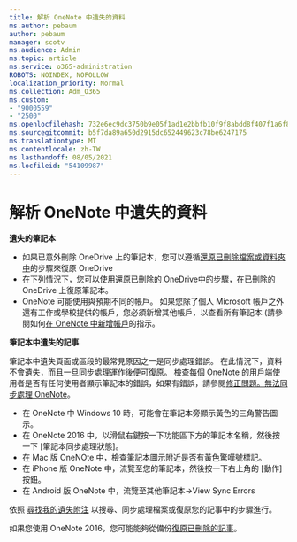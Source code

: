 ```yaml
---
title: 解析 OneNote 中遺失的資料
ms.author: pebaum
author: pebaum
manager: scotv
ms.audience: Admin
ms.topic: article
ms.service: o365-administration
ROBOTS: NOINDEX, NOFOLLOW
localization_priority: Normal
ms.collection: Adm_O365
ms.custom:
- "9000559"
- "2500"
ms.openlocfilehash: 732e6ec9dc3750b9e05f1ad1e2bbfb10f9f8abdd8f407f1a6f82eca3a7f34872
ms.sourcegitcommit: b5f7da89a650d2915dc652449623c78be6247175
ms.translationtype: MT
ms.contentlocale: zh-TW
ms.lasthandoff: 08/05/2021
ms.locfileid: "54109987"
---
```

# <a name="resolving-missing-data-in-onenote"></a>解析 OneNote 中遺失的資料

**遺失的筆記本**

- 如果已意外刪除 OneDrive 上的筆記本，您可以遵循[還原已刪除檔案或資料夾中](https://support.office.com/article/949ada80-0026-4db3-a953-c99083e6a84f)的步驟來復原 OneDrive
- 在下列情況下，您可以使用[還原已刪除的 OneDrive](https://docs.microsoft.com/onedrive/restore-deleted-onedrive)中的步驟，在已刪除的 OneDrive 上復原筆記本。
- OneNote 可能使用與預期不同的帳戶。 如果您除了個人 Microsoft 帳戶之外還有工作或學校提供的帳戶，您必須新增其他帳戶，以查看所有筆記本 (請參閱如何[在 OneNote 中新增帳戶](https://support.office.com/article/5afff855-54ee-47e4-a773-db048d4ac299)的指示。

**筆記本中遺失的記事**

筆記本中遺失頁面或區段的最常見原因之一是同步處理錯誤。 在此情況下，資料不會遺失，而且一旦同步處理運作後便可復原。 檢查每個 OneNote 的用戶端使用者是否有任何使用者顯示筆記本的錯誤，如果有錯誤，請參閱[修正問題。無法同步處理 OneNote](https://support.office.com/article/299495ef-66d1-448f-90c1-b785a6968d45)。

- 在 OneNote 中 Windows 10 時，可能會在筆記本旁顯示黃色的三角警告圖示。
- 在 OneNote 2016 中，以滑鼠右鍵按一下功能區下方的筆記本名稱，然後按一下 [筆記本同步處理狀態]。
- 在 Mac 版 OneNOte 中，檢查筆記本圖示附近是否有黃色驚嘆號標記。
- 在 iPhone 版 OneNote 中，流覽至您的筆記本，然後按一下右上角的 [動作] 按鈕。
- 在 Android 版 OneNote 中，流覽至其他筆記本->View Sync Errors

依照 [尋找我的遺失附注](https://support.office.com/article/32cb2bd7-afe7-44d2-a711-398a88421287) 以搜尋、同步處理檔案或復原您的記事中的步驟進行。

如果您使用 OneNote 2016，您可能能夠從備份[復原已刪除的記事](https://support.office.com/article/32ed1036-74fd-4c21-bc28-033a486e6b14)。